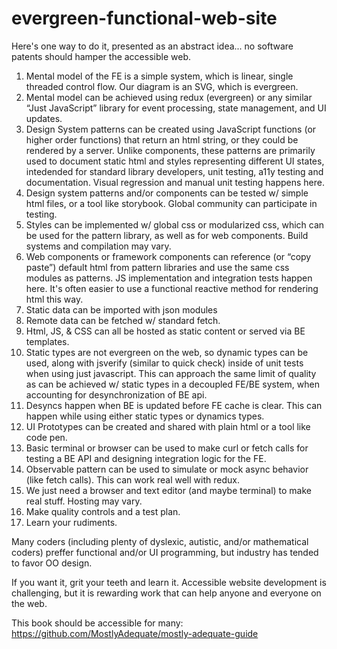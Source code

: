 # evergreen-functional-web-site

Here's one way to do it, presented as an abstract idea... no software patents should hamper the accessible web.

1. Mental model of the FE is a simple system, which is linear, single threaded control flow.  Our diagram is an SVG, which is evergreen.
2. Mental model can be achieved using redux (evergreen) or any similar “Just JavaScript” library for event processing, state management, and UI updates.
3. Design System patterns can be created using JavaScript functions (or higher order functions) that return an html string, or they could be rendered by a server.  Unlike components, these patterns are primarily used to document static html and styles representing different UI states, intedended for standard library developers, unit testing, a11y testing and documentation.  Visual regression and manual unit testing happens here.
4. Design system patterns and/or components can be tested w/ simple html files, or a tool like storybook. Global community can participate in testing.
5. Styles can be implemented w/ global css or modularized css, which can be used for the pattern library, as well as for web components.  Build systems and compilation may vary.
6. Web components or framework components can reference (or “copy paste”) default html from pattern libraries and use the same css modules as patterns.  JS implementation and integration tests happen here. It's often easier to use a functional reactive method for rendering html this way.
7. Static data can be imported with json modules 
8. Remote data can be fetched w/ standard fetch.
9. Html, JS, & CSS can all be hosted as static content or served via BE templates.
10. Static types are not evergreen on the web, so dynamic types can be used, along with jsverify (similar to quick check) inside of unit tests when using just javascript.  This can approach the same limit of quality as can be achieved w/ static types in a decoupled FE/BE system, when accounting for desynchronization of BE api.
11. Desyncs happen when BE is updated before FE cache is clear.  This can happen while using either static types or dynamics types.
12. UI Prototypes can be created and shared with plain html or a tool like code pen.
13. Basic terminal or browser can be used to make curl or fetch calls for testing a BE API and designing integration logic for the FE.
14. Observable pattern can be used to simulate or mock async behavior (like fetch calls). This can work real well with redux.
15. We just need a browser and text editor (and maybe terminal) to make real stuff.  Hosting may vary.
16. Make quality controls and a test plan.
17. Learn your rudiments.

Many coders (including plenty of dyslexic, autistic, and/or mathematical coders) preffer functional and/or UI programming, but industry has tended to favor OO design.

If you want it, grit your teeth and learn it. Accessible website development is challenging, but it is rewarding work that can help anyone and everyone on the web.

This book should be accessible for many: https://github.com/MostlyAdequate/mostly-adequate-guide
